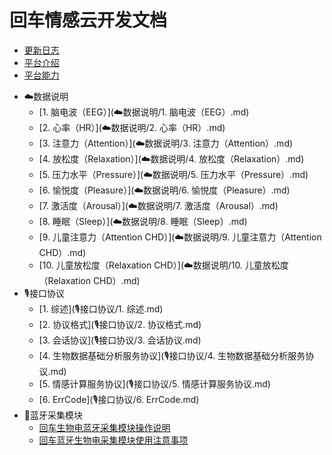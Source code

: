 # 回车情感云开发文档
* [更新日志](更新日志.md)
* [平台介绍](README.md)
* [平台能力](平台能力.md)
- ☁️数据说明
  * [1. 脑电波（EEG）](☁️数据说明/1. 脑电波（EEG）.md)
  * [2. 心率（HR）](☁️数据说明/2. 心率（HR）.md)
  * [3. 注意力（Attention）](☁️数据说明/3. 注意力（Attention）.md)
  * [4. 放松度（Relaxation）](☁️数据说明/4. 放松度（Relaxation）.md)
  * [5. 压力水平（Pressure）](☁️数据说明/5. 压力水平（Pressure）.md)
  * [6. 愉悦度（Pleasure）](☁️数据说明/6. 愉悦度（Pleasure）.md)
  * [7. 激活度（Arousal）](☁️数据说明/7. 激活度（Arousal）.md)
  * [8. 睡眠（Sleep）](☁️数据说明/8. 睡眠（Sleep）.md)
  * [9. 儿童注意力（Attention CHD）](☁️数据说明/9. 儿童注意力（Attention CHD）.md)
  * [10. 儿童放松度（Relaxation CHD）](☁️数据说明/10. 儿童放松度（Relaxation CHD）.md)
- 🎙接口协议
  * [1. 综述](🎙接口协议/1. 综述.md)
  * [2. 协议格式](🎙接口协议/2. 协议格式.md)
  * [3. 会话协议](🎙接口协议/3. 会话协议.md)
  * [4. 生物数据基础分析服务协议](🎙接口协议/4. 生物数据基础分析服务协议.md)
  * [5. 情感计算服务协议](🎙接口协议/5. 情感计算服务协议.md)
  * [6. ErrCode](🎙接口协议/6. ErrCode.md)
- 📲蓝牙采集模块
  * [回车生物电蓝牙采集模块操作说明](📲蓝牙采集模块/回车生物电蓝牙采集模块操作说明.md)
  * [回车蓝牙生物电采集模块使用注意事项](📲蓝牙采集模块/回车蓝牙生物电采集模块使用注意事项.md)
